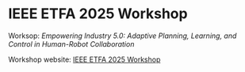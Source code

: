 # IEEE ETFA 2025 Workshop

Worksop: *Empowering Industry 5.0: Adaptive Planning, Learning, and Control in Human-Robot Collaboration*

Workshop website: [IEEE ETFA 2025 Workshop](https://hrc-research.github.io/etfa2025/)

